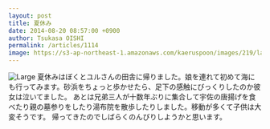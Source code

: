 ```yaml
---
layout: post
title: 夏休み
date: 2014-08-20 08:57:00 +0900
author: Tsukasa OISHI
permalink: /articles/1114
image: https://s3-ap-northeast-1.amazonaws.com/kaeruspoon/images/219/large.jpg?1408492626
---
```


![Large](https://s3-ap-northeast-1.amazonaws.com/kaeruspoon/images/219/large.jpg?1408492626)
夏休みはぼくとユルさんの田舎に帰りました。娘を連れて初めて海にも行ってみます。砂浜をちょっと歩かせたら、足下の感触にびっくりしたのか彼女は泣いてました。
あとは兄弟三人が十数年ぶりに集合して宇佐の唐揚げを食べたり親の墓参りをしたり湯布院を散歩したりしました。移動が多くて子供は大変そうです。
帰ってきたのでしばらくのんびりしようかと思います。
